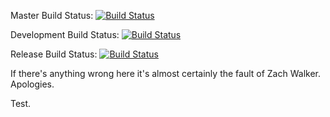 Master Build Status: [![Build Status](https://travis-ci.org/CrazyCamie456/group14.svg?branch=master)](https://travis-ci.org/CrazyCamie456/group14)

Development Build Status: [![Build Status](https://travis-ci.org/CrazyCamie456/group14.svg?branch=development)](https://travis-ci.org/CrazyCamie456/group14)

Release Build Status: [![Build Status](https://travis-ci.org/CrazyCamie456/group14.svg?branch=release)](https://travis-ci.org/CrazyCamie456/group14)

If there's anything wrong here it's almost certainly the fault of Zach Walker. Apologies.

Test.